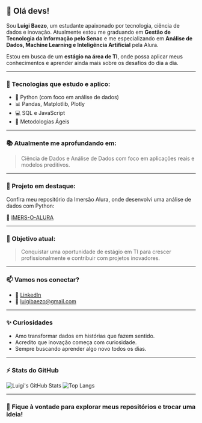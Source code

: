 ## 👋 Olá devs!

Sou **Luigi Baezo**, um estudante apaixonado por tecnologia, ciência de dados e inovação. Atualmente estou me graduando em **Gestão de Tecnologia da Informação pelo Senac** e me especializando em **Análise de Dados, Machine Learning e Inteligência Artificial** pela Alura.

Estou em busca de um **estágio na área de TI**, onde possa aplicar meus conhecimentos e aprender ainda mais sobre os desafios do dia a dia.

---

### 🚀 Tecnologias que estudo e aplico:

- 🐍 Python (com foco em análise de dados)
- 📊 Pandas, Matplotlib, Plotly
- 💻 SQL e JavaScript
- 🔄 Metodologias Ágeis

---

### 📚 Atualmente me aprofundando em:

> Ciência de Dados e Análise de Dados com foco em aplicações reais e modelos preditivos.

---

### 🧠 Projeto em destaque:

Confira meu repositório da Imersão Alura, onde desenvolvi uma análise de dados com Python:

🔗 [IMERS-O-ALURA](https://github.com/luigiuba/IMERS-O-ALURA)

---

### 🎯 Objetivo atual:

> Conquistar uma oportunidade de estágio em TI para crescer profissionalmente e contribuir com projetos inovadores.

---

### 📫 Vamos nos conectar?

- 💼 [LinkedIn](https://www.linkedin.com/in/luigi-baezo-147260273)
- 📧 luigibaezo@gmail.com

---

### ✨ Curiosidades

- Amo transformar dados em histórias que fazem sentido.
- Acredito que inovação começa com curiosidade.
- Sempre buscando aprender algo novo todos os dias.

---

### ⚡ Stats do GitHub

![Luigi's GitHub Stats](https://github-readme-stats.vercel.app/api?username=luigiuba&show_icons=true&theme=radical)
![Top Langs](https://github-readme-stats.vercel.app/api/top-langs/?username=luigiuba&layout=compact&theme=radical)

---

### 💬 Fique à vontade para explorar meus repositórios e trocar uma ideia!

